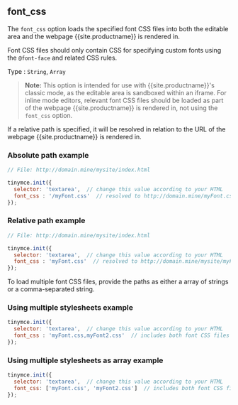 ## font_css
The `font_css` option loads the specified font CSS files into both the editable area and the webpage {{site.productname}} is rendered in.

Font CSS files should only contain CSS for specifying custom fonts using the `@font-face` and related CSS rules.

Type
: `String`, `Array`

> **Note:** This option is intended for use with {{site.productname}}'s classic mode, as the editable area is sandboxed within an iframe. For inline mode editors, relevant font CSS files should be loaded as part of the webpage {{site.productname}} is rendered in, not using the `font_css` option.

If a relative path is specified, it will be resolved in relation to the URL of the webpage {{site.productname}} is rendered in.

### Absolute path example

```js
// File: http://domain.mine/mysite/index.html

tinymce.init({
  selector: 'textarea',  // change this value according to your HTML
  font_css : '/myFont.css'  // resolved to http://domain.mine/myFont.css
});
```

### Relative path example

```js
// File: http://domain.mine/mysite/index.html

tinymce.init({
  selector: 'textarea',  // change this value according to your HTML
  font_css : 'myFont.css'  // resolved to http://domain.mine/mysite/myFont.css
});
```

To load multiple font CSS files, provide the paths as either a array of strings or a comma-separated string.

### Using multiple stylesheets example

```js
tinymce.init({
  selector: 'textarea',  // change this value according to your HTML
  font_css : 'myFont.css,myFont2.css'  // includes both font CSS files in header
});
```

### Using multiple stylesheets as array example

```js
tinymce.init({
  selector: 'textarea',  // change this value according to your HTML
  font_css: ['myFont.css', 'myFont2.css']  // includes both font CSS files in header, ability to have CSS with `,` in URL
});
```